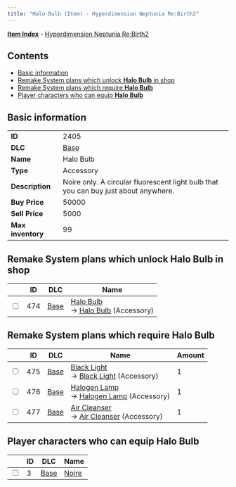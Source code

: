 ```yaml
---
title: "Halo Bulb (Item) - Hyperdimension Neptunia Re;Birth2"
---
```


[**Item Index**](/neptunia/rb2/item/index.html) - [Hyperdimension Neptunia Re;Birth2](/neptunia/rb2)

## Contents

- [Basic information](#basic-information)
- [Remake System plans which unlock **Halo Bulb** in shop](#remake-system-plans-which-unlock-halo-bulb-in-shop)
- [Remake System plans which require **Halo Bulb**](#remake-system-plans-which-require-halo-bulb)
- [Player characters who can equip **Halo Bulb**](#player-characters-who-can-equip-halo-bulb)

## Basic information

|   |   |
| -- | -- |
| **ID** | 2405 |
| **DLC** | [Base](/neptunia/rb2/dlc/0-base.html) |
| **Name** | Halo Bulb |
| **Type** | Accessory |
| **Description** | Noire only. A circular fluorescent light bulb that you can buy just about anywhere. |
| **Buy Price** | 50000 |
| **Sell Price** | 5000 |
| **Max inventory** | 99 |

## Remake System plans which unlock **Halo Bulb** in shop

|    | ID | DLC | Name |
| -- | -- | --- | ---- |
| <input type="checkbox" id="rb2-remake-0-474" class="trackbox" /> | 474 | [Base](/neptunia/rb2/dlc/0-base.html) | [Halo Bulb](/neptunia/rb2/remake/0-474-halo-bulb.html)<br />→ [Halo Bulb](/neptunia/rb2/item/0-2405-halo-bulb.html) (Accessory) |

## Remake System plans which require **Halo Bulb**

|    | ID | DLC | Name | Amount |
| -- | -- | --- | ---- | ------ |
| <input type="checkbox" id="rb2-remake-0-475" class="trackbox" /> | 475 | [Base](/neptunia/rb2/dlc/0-base.html) | [Black Light](/neptunia/rb2/remake/0-475-black-light.html)<br />→ [Black Light](/neptunia/rb2/item/0-2406-black-light.html) (Accessory) | 1 |
| <input type="checkbox" id="rb2-remake-0-476" class="trackbox" /> | 476 | [Base](/neptunia/rb2/dlc/0-base.html) | [Halogen Lamp](/neptunia/rb2/remake/0-476-halogen-lamp.html)<br />→ [Halogen Lamp](/neptunia/rb2/item/0-2407-halogen-lamp.html) (Accessory) | 1 |
| <input type="checkbox" id="rb2-remake-0-477" class="trackbox" /> | 477 | [Base](/neptunia/rb2/dlc/0-base.html) | [Air Cleanser](/neptunia/rb2/remake/0-477-air-cleanser.html)<br />→ [Air Cleanser](/neptunia/rb2/item/0-2408-air-cleanser.html) (Accessory) | 1 |

## Player characters who can equip **Halo Bulb**

|    | ID | DLC | Name |
| -- | -- | --- | ---- |
| <input type="checkbox" id="rb2-player-0-3" class="trackbox" /> | 3 | [Base](/neptunia/rb2/dlc/0-base.html) | [Noire](/neptunia/rb2/player/0-3-noire.html) |